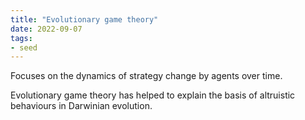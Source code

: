 ```yaml
---
title: "Evolutionary game theory"
date: 2022-09-07
tags:
- seed
---
```


Focuses on the dynamics of strategy change by agents over time.

Evolutionary game theory has helped to explain the basis of altruistic behaviours in Darwinian evolution.